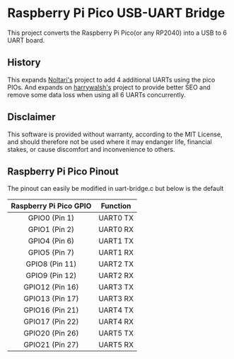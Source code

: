 Raspberry Pi Pico USB-UART Bridge
=================================
This project converts the Raspberry Pi Pico(or any RP2040) into a USB to 6 UART board.

History
----------
This expands [Noltari's](https://github.com/Noltari/pico-uart-bridge) project to add 4 additional UARTs using the pico PIOs. And expands on [harrywalsh's](https://github.com/harrywalsh/pico-hw_and_pio-uart-gridge) project to provide better SEO and remove some data loss when using all 6 UARTs concurrently.

Disclaimer
----------

This software is provided without warranty, according to the MIT License, and should therefore not be used where it may endanger life, financial stakes, or cause discomfort and inconvenience to others.

Raspberry Pi Pico Pinout
------------------------
The pinout can easily be modified in uart-bridge.c but below is the default

| Raspberry Pi Pico GPIO | Function |
|:----------------------:|:--------:|
| GPIO0 (Pin 1)          | UART0 TX |
| GPIO1 (Pin 2)          | UART0 RX |
| GPIO4 (Pin 6)          | UART1 TX |
| GPIO5 (Pin 7)          | UART1 RX |
| GPIO8 (Pin 11)         | UART2 TX |
| GPIO9 (Pin 12)         | UART2 RX |
| GPIO12 (Pin 16)        | UART3 TX |
| GPIO13 (Pin 17)        | UART3 RX |
| GPIO16 (Pin 21)        | UART4 TX |
| GPIO17 (Pin 22)        | UART4 RX |
| GPIO20 (Pin 26)        | UART5 TX |
| GPIO21 (Pin 27)        | UART5 RX |
